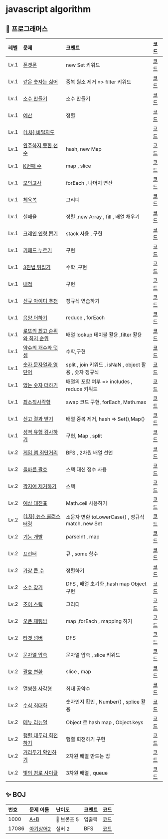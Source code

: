 # javascript algorithm

## 👻 프로그래머스

| 레벨   | 문제                                                                           | 코멘트                                           | 코드                                  |
|:-----|:-----------------------------------------------------------------------------|:----------------------------------------------|:------------------------------------
| Lv.1 | [폰켓몬](https://programmers.co.kr/learn/courses/30/lessons/1845)               | new Set 키워드                                   | [코드](programmers/level1/폰켓몬.md)     |
| Lv.1 | [같은 숫자는 싫어](https://programmers.co.kr/learn/courses/30/lessons/12906)        | 중복 원소 제거 => filter 키워드                        | [코드](programmers/level1/같은숫자.md)    |
| Lv.1 | [소수 만들기](https://programmers.co.kr/learn/courses/30/lessons/12977)           | 소수 만들기                                        | [코드](programmers/level1/소수만들기.md)   |
| Lv.1 | [예산](https://programmers.co.kr/learn/courses/30/lessons/12982)               | 정렬                                            | [코드](programmers/level1/예산.md)      |
| Lv.1 | [[1차] 비밀지도](https://programmers.co.kr/learn/courses/30/lessons/17681)        |                                               | [코드](programmers/level1/비밀지도.md)    |
| Lv.1 | [완주하지 못한 선수](https://programmers.co.kr/learn/courses/30/lessons/42576)       | hash,  new Map                                | [코드](programmers/level1/완주하지못한.md)  |
| Lv.1 | [K번째 수](https://programmers.co.kr/learn/courses/30/lessons/42748)            | map , slice                                   | [코드](programmers/level1/K번째.md)     |
| Lv.1 | [모의고사](https://programmers.co.kr/learn/courses/30/lessons/42840)             | forEach , 나머지 연산                              | [코드](programmers/level1/모의고사.md)    |
| Lv.1 | [체육복](https://programmers.co.kr/learn/courses/30/lessons/42862)              | 그리디                                           | [코드](programmers/level1/체육복.md)     |
| Lv.1 | [실패율](https://programmers.co.kr/learn/courses/30/lessons/42889)              | 정렬 ,new Array , fill , 배열 채우기                 | [코드](programmers/level1/실패율.md)     |
| Lv.1 | [크레인 인형 뽑기](https://programmers.co.kr/learn/courses/30/lessons/64061)        | stack 사용 , 구현                                 | [코드](programmers/level1/크레인.md)     |
| Lv.1 | [키패드 누르기](https://programmers.co.kr/learn/courses/30/lessons/67256)          | 구현                                            | [코드](programmers/level1/키패드.md)     |
| Lv.1 | [3진법 뒤집기](https://programmers.co.kr/learn/courses/30/lessons/68935)          | 수학 ,구현                                        | [코드](programmers/level1/3진법.md)     |
| Lv.1 | [내적](https://programmers.co.kr/learn/courses/30/lessons/70128)               | 구현                                            | [코드](programmers/level1/내적.md)      |
| Lv.1 | [신규 아이디 추천](https://programmers.co.kr/learn/courses/30/lessons/72410)        | 정규식 연습하기                                      | [코드](programmers/level1/신규.md)      |
| Lv.1 | [음양 더하기](https://programmers.co.kr/learn/courses/30/lessons/76501)           | reduce , forEach                              | [코드](programmers/level1/음양.md)      |
| Lv.1 | [로또의 최고 순위와 최저 순위](https://programmers.co.kr/learn/courses/30/lessons/77484) | 배열 lookup 테이블 활용 ,filter 활용                   | [코드](programmers/level1/로또.md)      |
| Lv.1 | [약수의 개수와 덧셈](https://programmers.co.kr/learn/courses/30/lessons/77884)       | 수학,구현                                         | [코드](programmers/level1/약수의개수.md)   |
| Lv.1 | [숫자 문자열과 영단어](https://programmers.co.kr/learn/courses/30/lessons/81301)      | split , join 키워드 , isNaN , object 활용 , 숫자 정규식 | [코드](programmers/level1/숫자문자열.md)   |
| Lv.1 | [없는 숫자 더하기](https://programmers.co.kr/learn/courses/30/lessons/86051)        | 배열의 포함 여부 => includes , reduce 키워드            | [코드](programmers/level1/없는숫자.md)    |
| Lv.1 | [최소직사각형](https://programmers.co.kr/learn/courses/30/lessons/86491)           | swap 코드 구현, forEach, Math.max                 | [코드](programmers/level1/최소직사각형.md)  |
| Lv.1 | [신고 결과 받기](https://programmers.co.kr/learn/courses/30/lessons/92334)         | 배열 중복 제거, hash => Set(),Map()                 | [코드](programmers/level1/신고결과받기.md)  |
| Lv.1 | [성격 유형 검사하기](https://programmers.co.kr/learn/courses/30/lessons/118666)      | 구현, Map , split                               | [코드](programmers/level1/성격유형.md)    |
| Lv.2 | [게임 맵 최단거리](https://programmers.co.kr/learn/courses/30/lessons/1844)         | BFS , 2차원 배열 선언                               | [코드](programmers/level2/게임맵.md)     |
| Lv.2 | [올바른 괄호](https://programmers.co.kr/learn/courses/30/lessons/12909)           | 스택 대신 정수 사용                                   | [코드](programmers/level2/올바른괄호.md)   |
| Lv.2 | [짝지어 제거하기](https://programmers.co.kr/learn/courses/30/lessons/12973)         | 스택                                            | [코드](programmers/level2/짝지어제거하기.md) |
| Lv.2 | [예상 대진표](https://programmers.co.kr/learn/courses/30/lessons/12985)           | Math.ceil 사용하기                                | [코드](programmers/level2/예상대진표.md)   |
| Lv.2 | [[1차] 뉴스 클러스터링](https://programmers.co.kr/learn/courses/30/lessons/17677)    | 소문자 변환 toLowerCase() , 정규식 match, new Set     | [코드](programmers/level2/뉴스.md)      |
| Lv.2 | [기능 개발](https://programmers.co.kr/learn/courses/30/lessons/42586)            | parseInt , map                                | [코드](programmers/level2/기능개발.md)    |
| Lv.2 | [프린터](https://programmers.co.kr/learn/courses/30/lessons/42587)              | 큐 , some 함수                                   | [코드](programmers/level2/프린터.md)     |
| Lv.2 | [가장 큰 수](https://programmers.co.kr/learn/courses/30/lessons/42746)           | 정렬하기                                          | [코드](programmers/level2/가장큰수.md)    |
| Lv.2 | [소수 찾기](https://programmers.co.kr/learn/courses/30/lessons/42839)            | DFS , 배열 초기화 ,hash map Object 구현              | [코드](programmers/level2/소수찾기.md)    |
| Lv.2 | [조이 스틱](https://programmers.co.kr/learn/courses/30/lessons/42860)            | 그리디                                           | [코드](programmers/level2/조이스틱.md)    |
| Lv.2 | [오픈 채팅방](https://programmers.co.kr/learn/courses/30/lessons/42888)           | map ,forEach , mapping 하기                     | [코드](programmers/level2/오픈채팅방.md)   |
| Lv.2 | [타겟 넘버](https://programmers.co.kr/learn/courses/30/lessons/43165)            | DFS                                           | [코드](programmers/level2/타겟넘버.md)    |
| Lv.2 | [문자열 압축](https://programmers.co.kr/learn/courses/30/lessons/60057)           | 문자열 압축  , slice 키워드                           | [코드](programmers/level2/문자열압축.md)   |
| Lv.2 | [괄호 변환](https://programmers.co.kr/learn/courses/30/lessons/60058)            | slice , map                                   | [코드](programmers/level2/괄호변환.md)    |
| Lv.2 | [멀쩡한 사각형](https://programmers.co.kr/learn/courses/30/lessons/62048)          | 최대 공약수                                        | [코드](programmers/level2/멀쩡한사각형.md)  |
| Lv.2 | [수식 최대화](https://programmers.co.kr/learn/courses/30/lessons/67257)           | 숫자인지 확인 , Number() ,  splice 활용               | [코드](programmers/level2/수식최대화.md)   |
| Lv.2 | [메뉴 리뉴얼](https://programmers.co.kr/learn/courses/30/lessons/72411)           | Object 로 hash map , Object.keys               | [코드](programmers/level2/메뉴리뉴얼.md)   |
| Lv.2 | [행렬 테두리 회전하기](https://programmers.co.kr/learn/courses/30/lessons/77485)      | 행렬 회전하기 구현                                    | [코드](programmers/level2/행렬회전.md)    |
| Lv.2 | [거리두기 확인하기](https://programmers.co.kr/learn/courses/30/lessons/81302)        | 2차원 배열 만드는 법                                  | [코드](programmers/level2/거리두기.md)    |
| Lv.2 | [빛의 경로 사이클](https://programmers.co.kr/learn/courses/30/lessons/86052)        | 3차원 배열   , queue                              | [코드](programmers/level2/빛의경로.md)    |


## ✨ BOJ

|번호|문제 이름| 난이도       | 코멘트   | 코드|
|:---|:----|:----------|:------|:-----
| 1000  |  [A+B](https://www.acmicpc.net/problem/1000)   | 🥉  브론즈 5 | 입출력   | [코드](BOJ/bronze5/1000.md)
| 17086 | [아기상어2](https://www.acmicpc.net/problem/17086) |  실버  2    | BFS   | [코드](BOJ/silver2/17086.md)